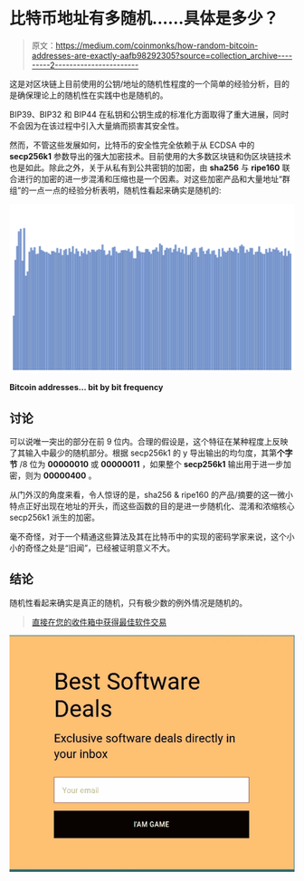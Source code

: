# 比特币地址有多随机……具体是多少？

> 原文：<https://medium.com/coinmonks/how-random-bitcoin-addresses-are-exactly-aafb98292305?source=collection_archive---------2----------------------->

这是对区块链上目前使用的公钥/地址的随机性程度的一个简单的经验分析，目的是确保理论上的随机性在实践中也是随机的。

BIP39、BIP32 和 BIP44 在私钥和公钥生成的标准化方面取得了重大进展，同时不会因为在该过程中引入大量熵而损害其安全性。

然而，不管这些发展如何，比特币的安全性完全依赖于从 ECDSA 中的 **secp256k1** 参数导出的强大加密技术。目前使用的大多数区块链和伪区块链技术也是如此。除此之外，关于从私有到公共密钥的加密，由 **sha256** 与 **ripe160** 联合进行的加密的进一步混淆和压缩也是一个因素。对这些加密产品和大量地址“群组”的一点一点的经验分析表明，随机性看起来确实是随机的:

![](img/5b19a20011757a4762abd00b74a34617.png)

**Bitcoin addresses… bit by bit frequency**

## 讨论

可以说唯一突出的部分在前 9 位内。合理的假设是，这个特征在某种程度上反映了其输入中最少的随机部分。根据 secp256k1 的 y 导出输出的均匀度，其第**个字节** /8 位为 **00000010** 或 **00000011** ，如果整个 **secp256k1** 输出用于进一步加密，则为 **00000400** 。

从门外汉的角度来看，令人惊讶的是，sha256 & ripe160 的产品/摘要的这一微小特点正好出现在地址的开头，而这些函数的目的是进一步随机化、混淆和浓缩核心 secp256k1 派生的加密。

毫不奇怪，对于一个精通这些算法及其在比特币中的实现的密码学家来说，这个小小的奇怪之处是“旧闻”，已经被证明意义不大。

## 结论

随机性看起来确实是真正的随机，只有极少数的例外情况是随机的。

> [直接在您的收件箱中获得最佳软件交易](https://coincodecap.com/?utm_source=coinmonks)

[![](img/7c0b3dfdcbfea594cc0ae7d4f9bf6fcb.png)](https://coincodecap.com/?utm_source=coinmonks)